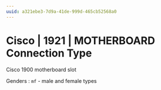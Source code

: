 ```yaml
---
uuid: a321ebe3-7d9a-41de-999d-465cb52568a0
---
```

# Cisco | 1921 | MOTHERBOARD Connection Type

Cisco 1900 motherboard slot

Genders
: `mf` - male and female types
